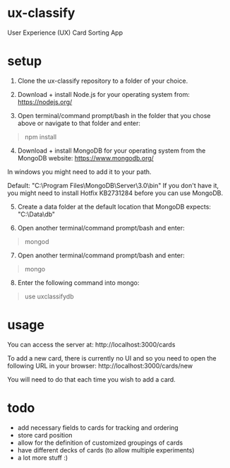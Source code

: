# ux-classify
User Experience (UX) Card Sorting App

# setup

1. Clone the ux-classify repository to a folder of your choice.

2. Download + install Node.js for your operating system from: https://nodejs.org/

3. Open terminal/command prompt/bash in the folder that you chose above or navigate to that folder and enter:

> npm install

4. Download + install MongoDB for your operating system from the MongoDB website: https://www.mongodb.org/

In windows you might need to add it to your path.

Default: "C:\Program Files\MongoDB\Server\3.0\bin\"
If you don't have it, you might need to install Hotfix KB2731284 before you can use MongoDB.

5. Create a data folder at the default location that MongoDB expects: "C:\Data\db\"

6. Open another terminal/command prompt/bash and enter:

> mongod

7. Open another terminal/command prompt/bash and enter:

> mongo

8. Enter the following command into mongo:

> use uxclassifydb


# usage

You can access the server at: http://localhost:3000/cards

To add a new card, there is currently no UI and so you need to open the following URL in your browser: http://localhost:3000/cards/new

You will need to do that each time you wish to add a card.

# todo

- add necessary fields to cards for tracking and ordering
- store card position
- allow for the definition of customized groupings of cards
- have different decks of cards (to allow multiple experiments)
- a lot more stuff :)